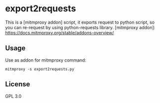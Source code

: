 # export2requests
This is a [mitmproxy addon] script, it exports request to python script, so you can re-request by using python-requests library.
[mitmproxy addon]: https://docs.mitmproxy.org/stable/addons-overview/

Usage
-----

Use as addon for mitmproxy command:

```
mitmproxy -s export2requests.py
```


License
-------

GPL 3.0
